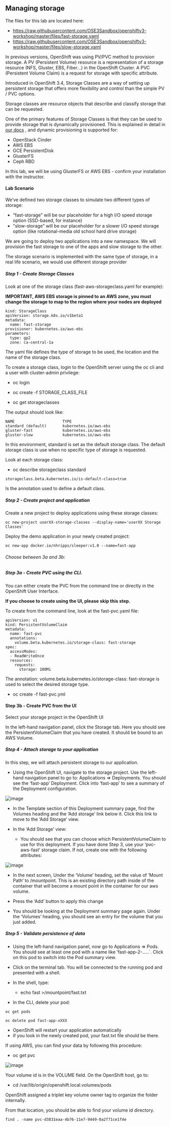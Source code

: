 ## Managing storage

The files for this lab are located here:

* https://raw.githubusercontent.com/OSE3Sandbox/openshiftv3-workshop/master/files/fast-storage.yaml
* https://raw.githubusercontent.com/OSE3Sandbox/openshiftv3-workshop/master/files/slow-storage.yaml


In previous versions, OpenShift was using PV/PVC method to provision storage. A PV (Persistent Volume) resource is a representation of a storage resource (NFS, Gluster, EBS, Fiber...) in the OpenShift Cluster.  A PVC (Persistent Volume Claim) is a request for storage with specific attribute.

Introduced in OpenShift 3.4, Storage Classes are a way of setting up persistent storage that offers more flexibility and control than the simple PV / PVC options.

Storage classes are resource objects that describe and classify storage that can be requested.

One of the primary features of Storage Classes is that they can be used to provide storage that is dynamically provisioned. This is explained in detail  in [our docs](https://docs.openshift.com/container-platform/latest/install_config/persistent_storage/dynamically_provisioning_pvs.html#install-config-persistent-storage-dynamically-provisioning-pvs) , and dynamic provisioning is supported for:

* OpenStack Cinder
* AWS EBS
* GCE PersistentDisk
* GlusterFS
* Ceph RBD

In this lab, we will be using GlusterFS or AWS EBS - confirm your installation with the instructor.

#### Lab Scenario

We’ve defined two storage classes to simulate two different types of storage:
* “fast-storage”  will be our placeholder for a high I/O speed storage option (SSD-based, for instance)
* "slow-storage” will be our placeholder for a slower I/O speed storage option (like rotational-media old school hard drive storage)

We are going to deploy two applications into a new namespace. We will provision the fast storage to one of the apps and slow storage to the other.

The storage scenario is implemented with the same type of storage, in a real life scenario, we would use different storage provider

##### Step 1 - Create Storage Classes

Look at one of the storage class (fast-aws-storageclass.yaml for example):

<Strong> IMPORTANT, AWS EBS storage is pinned to an AWS zone, you must change the storage to map to the region where your nodes are deployed</Strong>

```
kind: StorageClass
apiVersion: storage.k8s.io/v1beta1
metadata:
  name: fast-storage
provisioner: kubernetes.io/aws-ebs
parameters:
  type: gp2
  zone: ca-central-1a
```

The yaml file defines the type of storage to be used, the location and the name of the storage class.

To create a storage class, login to the OpenShift server using the oc cli and a user with cluster-admin privilege:

* oc login

* oc create -f STORAGE_CLASS_FILE


* oc get storageclasses

The output should look like:

```
NAME                     TYPE
standard (default)       kubernetes.io/aws-ebs
gluster-fast             kubernetes.io/aws-ebs
gluster-slow             kubernetes.io/aws-ebs
```



In this environment, standard is set as the default storage class. The default storage class is use when no specific type of storage is requested.

Look at each storage class:

* oc describe storageclass standard

```
storageclass.beta.kubernetes.io/is-default-class=true
```

Is the annotation used to define a default class.


##### Step 2 - Create project and application

Create a new project to deploy applications using these storage classes:

```
oc new-project userXX-storage-classes --display-name='userXX Storage Classes'
```

Deploy the demo application in your newly created project:

```
oc new-app docker.io/nhripps/sleeper:v1.0 --name=fast-app
```

###### Choose between 3a and 3b:

##### Step 3a - Create PVC using the CLI.

You can either create the PVC from the command line or directly in the OpenShift User Interface.

<strong> If you choose to create using the UI, please skip this step. </strong>

To create from the command line, look at the fast-pvc.yaml file:

```
apiVersion: v1
kind: PersistentVolumeClaim
metadata:
  name: fast-pvc
  annotations:
    volume.beta.kubernetes.io/storage-class: fast-storage
spec:
  accessModes:
  - ReadWriteOnce
  resources:
    requests:
      storage: 100Mi
```



The annotation:     volume.beta.kubernetes.io/storage-class: fast-storage
 is used to select the desired storage type.

* oc create -f fast-pvc.yml  


#### Step 3b - Create PVC from the UI
Select your storage project in the OpenShift UI

In the left-hand navigation panel, click the Storage tab. Here you should see the PersistentVolumeClaim that you have created. It should be bound to an AWS Volume.


##### Step 4 - Attach storage to your application

In this step, we will attach persistent storage to our application.

* Using the OpenShift UI, navigate to the storage project. Use the left-hand navigation panel to go to: Applications => Deployments. You should see the ‘fast-app’ Deployment. Click into ‘fast-app’ to see a summary of the Deployment configuration.

![image](images/sc-image1.png)


* In the Template section of this Deployment summary page, find the Volumes heading and the ‘Add storage’ link below it. Click this link to move to the ‘Add Storage’ view.

* In the ‘Add Storage’ view:
    * You should see that you can choose which PersistentVolumeClaim to use for this deployment. If you have done Step 3, use your ‘pvc-aws-fast’ storage claim. If not, create one with the following attributes:

![image](images/sc-image-2.png)

* In the next screen, Under the ‘Volume’ heading, set the value of ‘Mount Path’ to /mountpoint. This is an existing directory path inside of the container that will become a mount point in the container for our aws volume.

* Press the ‘Add’ button to apply this change

* You should be looking at the Deployment summary page again. Under the ‘Volumes’ heading, you should see an entry for the volume that you just added.

##### Step 5 - Validate persistence of data

* Using the left-hand navigation panel, now go to Applications => Pods. You should see at least one pod with a name like ‘fast-app-2-.....`. Click on this pod to switch into the Pod summary view.

* Click on the terminal tab. You will be connected to the running pod and presented with a shell.

* In the shell, type:
   * echo fast >/mountpoint/fast.txt

* In the CLI, delete your pod:

```
oc get pods

oc delete pod fast-app-xXXX

```

* OpenShift will restart your application automatically
* if you look in the newly created pod, your fast.txt file should be there.

If using AWS, you can find your data by following this procedure:

* oc get pvc

![image](images/pvc-1.png)

Your volume id is in the VOLUME field.
On the OpenShift host, go to:

* cd /var/lib/origin/openshift.local.volumes/pods

OpenShift assigned a triplet key volume owner tag to organize the folder internally.

From that location, you should be able to find your volume id directory.

```
find . -name pvc-d3831eaa-4b76-11e7-9449-0a2f71ce1f4e
```
